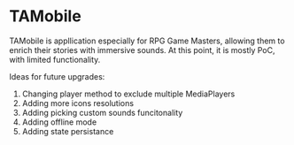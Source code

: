 # TAMobile

TAMobile is appllication especially for RPG Game Masters, allowing them to enrich their stories with immersive sounds.
At this point, it is mostly PoC, with limited functionality.

Ideas for future upgrades:
1) Changing player method to exclude multiple MediaPlayers
2) Adding more icons resolutions
3) Adding picking custom sounds funcitonality
4) Adding offline mode
5) Adding state persistance
